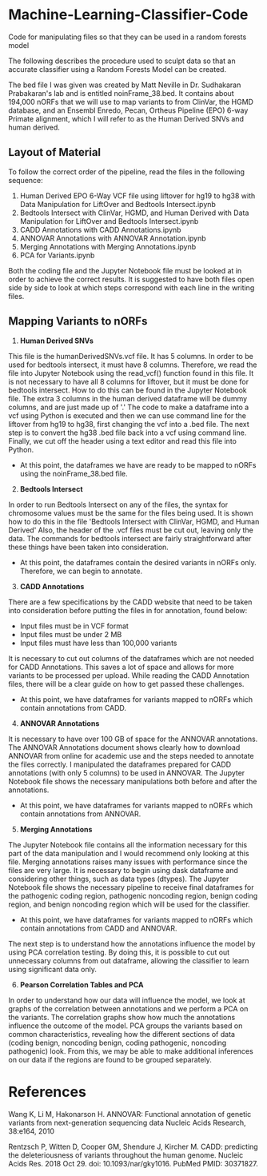 # Machine-Learning-Classifier-Code
Code for manipulating files so that they can be used in a random forests model

The following describes the procedure used to sculpt data so that an accurate classifier
using a Random Forests Model can be created.

The bed file I was given was created by Matt Neville in Dr. Sudhakaran Prabakaran's lab and is entitled noinFrame_38.bed. 
It contains about 194,000 nORFs that we will use to map variants to from ClinVar, the HGMD database, and an Ensembl Enredo, Pecan, Ortheus Pipeline (EPO) 6-way Primate alignment, which I will refer to as the Human Derived SNVs and human derived. 

## Layout of Material

To follow the correct order of the pipeline, read the files in the following sequence:
1. Human Derived EPO 6-Way VCF file using liftover for hg19 to hg38 with Data Manipulation for LiftOver and Bedtools Intersect.ipynb
2. Bedtools Intersect with ClinVar, HGMD, and Human Derived with Data Manipulation for LiftOver and Bedtools Intersect.ipynb
3. CADD Annotations with CADD Annotations.ipynb
4. ANNOVAR Annotations with ANNOVAR Annotation.ipynb
5. Merging Annotations with Merging Annotations.ipynb
6. PCA for Variants.ipynb

Both the coding file and the Jupyter Notebook file must be looked at in order to achieve the correct results. It is suggested to have both files open side by side to look at which steps correspond with each line in the writing files. 

## Mapping Variants to nORFs

1. **Human Derived SNVs**

This file is the humanDerivedSNVs.vcf file. It has 5 columns. In order to be used for bedtools intersect, it must have 8 columns. Therefore, we read the file into Jupyter Notebook using the read_vcf() function found in this file. It is not necessary to have all 8 columns for liftover, but it must be done for bedtools intersect. How to do this can be found in the Jupyter Notebook file. The extra 3 columns in the human derived dataframe will be dummy columns, and are just made up of '.' The code to make a dataframe into a vcf using Python is executed and then we can use command line for the liftover from hg19 to hg38, first changing the vcf into a .bed file. The next step is to convert the hg38 .bed file back into a vcf using command line. Finally, we cut off the header using a text editor and read this file into Python.

* At this point, the dataframes we have are ready to be mapped to nORFs using the noinFrame_38.bed file. 

2. **Bedtools Intersect**

In order to run Bedtools Intersect on any of the files, the syntax for chromosome values must be the same for the files being used. It is shown how to do this in the file 'Bedtools Intersect with ClinVar, HGMD, and Human Derived' Also, the header of the .vcf files must be cut out, leaving only the data. The commands for bedtools intersect are fairly straightforward after these things have been taken into consideration.

* At this point, the dataframes contain the desired variants in nORFs only. Therefore, we can begin to annotate.

3. **CADD Annotations**

There are a few specifications by the CADD website that need to be taken into consideration before putting the files in for annotation, found below:
* Input files must be in VCF format
* Input files must be under 2 MB
* Input files must have less than 100,000 variants

It is necessary to cut out columns of the dataframes which are not needed for CADD Annotations. This saves a lot of space and allows for more variants to be processed per upload.
While reading the CADD Annotation files, there will be a clear guide on how to get passed these challenges.

* At this point, we have dataframes for variants mapped to nORFs which contain annotations from CADD.

4. **ANNOVAR Annotations**

It is necessary to have over 100 GB of space for the ANNOVAR annotations. The ANNOVAR Annotations document shows clearly how to download ANNOVAR from online for academic use and the steps needed to annotate the files correctly.
I manipulated the dataframes prepared for CADD annotations (with only 5 columns) to be used in ANNOVAR. The Jupyter Notebook file shows the necessary manipulations both before and after the annotations.

* At this point, we have dataframes for variants mapped to nORFs which contain annotations from ANNOVAR.


5. **Merging Annotations**

The Jupyter Notebook file contains all the information necessary for this part of the data manipulation and I would recommend only looking at this file. Merging annotations raises many issues with performance since the files are very large. It is necessary to begin using dask dataframe and considering other things, such as data types (dtypes). The Jupyter Notebook file shows the necessary pipeline to receive final dataframes for the pathogenic coding region, pathogenic noncoding region, benign coding region, and benign noncoding region which will be used for the classifier. 

* At this point, we have dataframes for variants mapped to nORFs which contain annotations from CADD and ANNOVAR. 

The next step is to understand how the annotations influence the model by using PCA correlation testing. By doing this, it is possible to cut out unnecessary columns from out dataframe, allowing the classifier to learn using significant data only.

6. **Pearson Correlation Tables and PCA**

In order to understand how our data will influence the model, we look at graphs of the correlation between annotations and we perform a PCA on the variants. The correlation graphs show how much the annotations influence the outcome of the model. PCA groups the variants based on common characteristics, revealing how the different sections of data (coding benign, noncoding benign, coding pathogenic, noncoding pathogenic) look. From this, we may be able to make additional inferences on our data if the regions are found to be grouped separately. 

# References

Wang K, Li M, Hakonarson H. ANNOVAR: Functional annotation of genetic variants from next-generation sequencing data Nucleic Acids Research, 38:e164, 2010

Rentzsch P, Witten D, Cooper GM, Shendure J, Kircher M. 
CADD: predicting the deleteriousness of variants throughout the human genome.
Nucleic Acids Res. 2018 Oct 29. doi: 10.1093/nar/gky1016.
PubMed PMID: 30371827.
